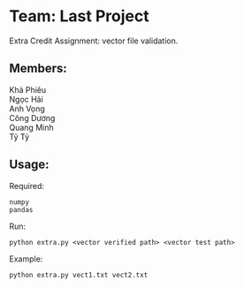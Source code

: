 # Team: Last Project  
Extra Credit Assignment: vector file validation.
## Members:  
Khả Phiêu  
Ngọc Hải  
Anh Vọng  
Công Dương  
Quang Minh  
Tỷ Tỷ
## Usage:
Required:
```
numpy
pandas
```
Run:
```shell
python extra.py <vector verified path> <vector test path>
```
Example:
```shell
python extra.py vect1.txt vect2.txt
```
